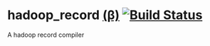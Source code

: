 hadoop_record [(β)][1] [![Build Status](https://secure.travis-ci.org/JanHenryNystrom/hadoop_record.png)](http://travis-ci.org/JanHenryNystrom/hadoop_record)
=============

A hadoop record compiler

  [1]: http://en.wikipedia.org/wiki/Software_release_life_cycle
       "Software release life cycle"
